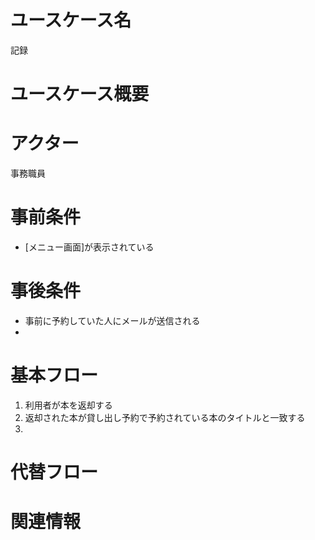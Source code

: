 <!-- 記録 -->
# ユースケース名
記録
# ユースケース概要

# アクター
事務職員
# 事前条件
- [メニュー画面]が表示されている
# 事後条件
- 事前に予約していた人にメールが送信される
- 
# 基本フロー
1. 利用者が本を返却する
2. 返却された本が貸し出し予約で予約されている本のタイトルと一致する
3. 

# 代替フロー


# 関連情報
